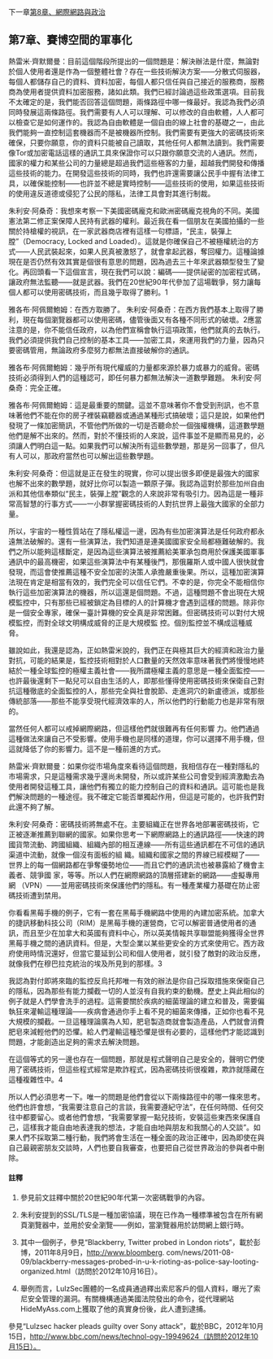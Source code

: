 下一章[第8章、網際網路與政治](第8章.md)    

## 第7章、賽博空間的軍事化

熱雷米·齊默爾曼：目前這個階段所提出的一個問題是：解決辦法是什麼，無論對於個人使用者還是作為一個整體社會？存在一些技術解決方案——分散式伺服器，每個人都儲存自己的資料、資料加密，每個人都只信任與自己接近的服務商，服務商為使用者提供資料加密服務，諸如此類。我們已經討論過這些政策選項。目前我不太確定的是，我們能否回答這個問題，兩條路徑中哪一條最好。我認為我們必須同時發展這兩條路徑。我們需要有人人可以理解、可以修改的自由軟體，人人都可以檢查它是如何運作的。我認為自由軟體是一個自由的線上社會的基礎之一，由此我們能夠一直控制這套機器而不是被機器所控制。我們需要有更強大的密碼技術來確保，只要你願意，你的資料只能被自己讀取，其他任何人都無法讀到。我們需要像Tor或加密電話這樣的通訊工具來保證你可以只跟你願意交流的人通訊。然而，國家的權力和某些公司的力量總是超過我們這些極客的力量，超越我們開發和傳播這些技術的能力。在開發這些技術的同時，我們也許還需要讓公民手中握有法律工具，以確保能控制——也許並不總是實時控制——這些技術的使用，如果這些技術的使用違反道德或侵犯了公民的隱私，法律工具會對其進行制裁。

朱利安·阿桑奇：我想來考察一下美國密碼龐克和歐洲密碼龐克視角的不同。美國憲法第二修正案保障人民持有武器的權利。最近我在看一個朋友在美國拍攝的一些關於持槍權的視訊，在一家武器商店裡有這樣一句標語，“民主，裝彈上膛”（Democracy, Locked and Loaded）。這就是你確保自己不被極權統治的方式——人民武裝起來，如果人民真被激怒了，就會拿起武器，奪回權力。這種論據現在是否仍然有效其實是個很有意思的問題，因為過去三十年來武器類型發生了變化。再回頭看一下這個宣言，現在我們可以說：編碼——提供祕密的加密程式碼，讓政府無法監聽——就是武器。我們在20世紀90年代參加了這場戰爭，努力讓每個人都可以使用密碼技術，而且幾乎取得了勝利。1

雅各布·阿佩爾鮑姆：在西方取勝了。
朱利安·阿桑奇：在西方我們基本上取得了勝利，現在每個瀏覽器都可以使用密碼，儘管後面又有各種不同形式的破壞。2應當注意的是，你不能信任政府，以為他們宣稱會執行這項政策，他們就真的去執行。我們必須提供我們自己控制的基本工具——加密工具，來運用我們的力量，因為只要密碼管用，無論政府多麼努力都無法直接破解你的通訊。

雅各布·阿佩爾鮑姆：幾乎所有現代權威的力量都來源於暴力或暴力的威脅。密碼技術必須得到人們的這種認可，即任何暴力都無法解決一道數學難題。
朱利安·阿桑奇：完全正確。

雅各布·阿佩爾鮑姆：這是最重要的關鍵。這並不意味著你不會受到刑訊，也不意味著他們不能在你的房子裡裝竊聽器或通過某種形式搞破壞；這只是說，如果他們發現了一條加密簡訊，不管他們所做的一切是否聽命於一個強權機構，這道數學題他們是解不出來的。然而，對於不懂技術的人來說，這件事並不是顯而易見的，必須讓人們明白這一點。如果我們可以解決所有這些數學題，那是另一回事了，但凡有人可以，那政府當然也可以解出這些數學題。

朱利安·阿桑奇：但這就是正在發生的現實，你可以提出很多即便是最強大的國家也解不出來的數學題，就好比你可以製造一顆原子彈。我認為這對於那些加州自由派和其他信奉類似“民主，裝彈上膛”觀念的人來說非常有吸引力。因為這是一種非常高智慧的行事方式——一小群掌握密碼技術的人對抗世界上最強大國家的全部力量。

所以，宇宙的一種性質站在了隱私權這一邊，因為有些加密演算法是任何政府都永遠無法破解的。還有一些演算法，我們知道是連美國國家安全局都極難破解的。我們之所以能夠這樣斷定，是因為這些演算法被推薦給美軍承包商用於保護美國軍事通訊中的最高機密，如果這些演算法中有某種後門，那俄羅斯人或中國人很快就會發現，而這會使推薦這種不安全加密的決策人承擔嚴重後果。所以，這種加密演算法現在肯定是相當有效的，我們完全可以信任它們。不幸的是，你完全不能相信你執行這些加密演算法的機器，所以這還是個問題。不過，這種問題不會出現在大規模監控中，只有那些已經被鎖定為目標的人的計算機才會遇到這樣的問題。除非你是一個安全專家，確保一臺計算機的安全真是非常困難。但密碼技術可以對付大規模監控，而對全球文明構成威脅的正是大規模監 控。個別監控並不構成這種威脅。
 
雖說如此，我還是認為，正如熱雷米說的，我們正在與極其巨大的經濟和政治力量對抗，可能的結果是，監控技術相對於人口數量的天然效率意味著我們將慢慢地終結於一種全球監控的極權主義社會——我所謂極權主義的意思是一種全面監控——也許最後還剩下一點兒可以自由生活的人，即那些懂得使用密碼技術來保衛自己對抗這種徹底的全面監控的人，那些完全與社會脫節、走進洞穴的新盧德派，或那些傳統部落——那些不能享受現代經濟效率的人，所以他們的行動能力也是非常有限的。

當然任何人都可以戒掉網際網路，但這樣他們就很難再有任何影響 力。他們通過這種做法來讓自己不受影響。使用手機也是同樣的道理，你可以選擇不用手機，但這就降低了你的影響力。這不是一種前進的方式。

熱雷米·齊默爾曼：如果你從市場角度來看待這個問題，我相信存在一種對隱私的市場需求，只是這種需求幾乎還尚未開發，所以或許某些公司會受到經濟激勵去為使用者開發這種工具，讓他們有獨立的能力控制自己的資料和通訊。這可能也是我們解決問題的一種途徑。我不確定它能否單獨起作用，但這是可能的，也許我們對此還不夠了解。

朱利安·阿桑奇：密碼技術將無處不在。主要組織正在世界各地部署密碼技術，它正被逐漸推薦到聯網的國家。如果你思考一下網際網路上的通訊路徑——快速的跨國貨幣流動、跨國組織、組織內部的相互連線——所有這些通訊都在不可信的通訊渠道中流動，就像一個沒有面板的組 織。組織和國家之間的界線已經模糊了——世界上的每一個網路都在爭奪優勢地位——而且它們的通訊流也被暴露給了機會主義者、競爭國 家，等等。所以人們在網際網路的頂層搭建新的網路——虛擬專用網
（VPN）——並用密碼技術來保護他們的隱私。有一種產業權力基礎在防止密碼技術遭到禁用。

你看看黑莓手機的例子，它有一套在黑莓手機網路中使用的內建加密系統。加拿大的捷訊移動科技公司（RIM）是黑莓手機的運營商，它可以解密普通使用者的通訊，而且至少在加拿大和英國有資料中心，所以英美情報共享聯盟能夠獲得全世界黑莓手機之間的通訊資料。但是，大型企業以某些更安全的方式來使用它。西方政府使用時情況還好，但當它蔓延到公司和個人使用者，就引發了敵對的政治反應，就像我們在穆巴拉克統治的埃及所見到的那樣。3

我認為對付即將來臨的監控反烏托邦唯一有效的辦法是你自己採取措施來保衛自己的隱私，因為那些有能力攔截一切的人並沒有自我約束的動機。歷史上與此相似的例子就是人們學會洗手的過程。這需要關於疾病的細菌理論的建立和普及，需要偏執狂來灌輸這種理論——疾病會通過你手上看不見的細菌來傳播，正如你也看不見大規模的攔截。一旦這種理論廣為人知，肥皂製造商就會製造產品，人們就會消費肥皂來減輕他們的恐懼。給人們灌輸這種恐懼是很有必要的，這樣他們才能認識到問題，才能創造出足夠的需求去解決問題。

在這個等式的另一邊也存在一個問題，那就是程式聲明自己是安全的，聲明它們使用了密碼技術，但這些程式經常是欺詐程式，因為密碼技術很複雜，欺詐就隱藏在這種複雜性中。4

所以人們必須思考一下。唯一的問題是他們會從以下兩條路徑中的哪一條來思考。他們也許會想，“我需要注意自己的言談，我需要遵紀守法”，在任何時間、任何交往中都要留心。或者他們會想，“我需要掌握一點兒技術，安裝這些東西來保護自己，這樣我才能自由地表達我的想法，才能自由地與朋友和我關心的人交談”。如果人們不採取第二種行動，我們將會生活在一種全面的政治正確中，因為即使在與自己最親密朋友交談時，人們也要自我審查，也要把自己從世界政治的參與者中刪除。

#### 註釋
1. 參見前文註釋中關於20世紀90年代第一次密碼戰爭的內容。

2. 朱利安提到的SSL/TLS是一種加密協議，現在已作為一種標準被包含在所有網頁瀏覽器中，並用於安全瀏覽——例如，當瀏覽器用於訪問網上銀行時。

3. 其中一個例子，參見“Blackberry, Twitter probed in London riots”，載於彭博，2011年8月9日，http://www.bloomberg. com/news/2011-08-09/blackberry-messages-probed-in-u-k-rioting-as-police-say-looting-organized.html（訪問於2012年10月16日）。

4. 舉例而言，LulzSec團體的一名成員通過釋出索尼客戶的個人資料，曝光了索尼安全管理的漏洞。有關機構通過美國法院發出的命令，從代理網站HideMyAss.com上獲取了他的真實身份後，此人遭到逮捕。
 
參見“Lulzsec hacker pleads guilty over Sony attack”，載於BBC，2012年10月15日，http://www.bbc.com/news/technol-ogy-19949624（訪問於2012年10月15日）。